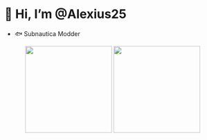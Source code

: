 # 👋 Hi, I’m @Alexius25

- 🐟 Subnautica Modder
<div align="center">
    <img alt="" height=200 align="center" src="https://github-readme-stats.vercel.app/api?username=Alexius25&show_icons=true&theme=blueberry&hide_border=true&count_private=true" />
    <img alt="" height=200 align="center" src="https://github-readme-stats.vercel.app/api/top-langs/?username=Alexius25&layout=compact&theme=blueberry&hide_border=true&count_private=true" />
    <a href="https://discord.com/users/1253059454958567535"><img alt="" src="https://lanyard-profile-readme.vercel.app/api/1253059454958567535?theme=dark&bg=242938&borderRadius=4px&hideActivity=whenNotUsed"></a>
</div>
<!---
Alexius25/Alexius25 is a ✨ special ✨ repository because its `README.md` (this file) appears on your GitHub profile.
You can click the Preview link to take a look at your changes.
--->
